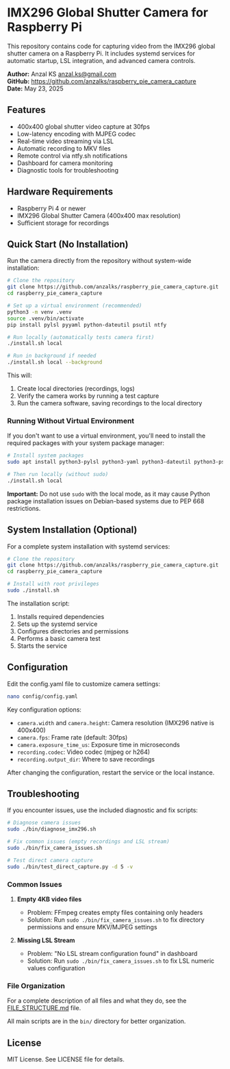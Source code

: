 # IMX296 Global Shutter Camera for Raspberry Pi

This repository contains code for capturing video from the IMX296 global shutter camera on a Raspberry Pi. It includes systemd services for automatic startup, LSL integration, and advanced camera controls.

**Author:** Anzal KS <anzal.ks@gmail.com>  
**GitHub:** https://github.com/anzalks/raspberry_pie_camera_capture  
**Date:** May 23, 2025

## Features

- 400x400 global shutter video capture at 30fps
- Low-latency encoding with MJPEG codec
- Real-time video streaming via LSL
- Automatic recording to MKV files
- Remote control via ntfy.sh notifications
- Dashboard for camera monitoring
- Diagnostic tools for troubleshooting

## Hardware Requirements

- Raspberry Pi 4 or newer
- IMX296 Global Shutter Camera (400x400 max resolution)
- Sufficient storage for recordings

## Quick Start (No Installation)

Run the camera directly from the repository without system-wide installation:

```bash
# Clone the repository
git clone https://github.com/anzalks/raspberry_pie_camera_capture.git
cd raspberry_pie_camera_capture

# Set up a virtual environment (recommended)
python3 -m venv .venv
source .venv/bin/activate
pip install pylsl pyyaml python-dateutil psutil ntfy

# Run locally (automatically tests camera first)
./install.sh local

# Run in background if needed
./install.sh local --background
```

This will:
1. Create local directories (recordings, logs)
2. Verify the camera works by running a test capture
3. Run the camera software, saving recordings to the local directory

### Running Without Virtual Environment

If you don't want to use a virtual environment, you'll need to install the required packages with your system package manager:

```bash
# Install system packages
sudo apt install python3-pylsl python3-yaml python3-dateutil python3-psutil python3-ntfy

# Then run locally (without sudo)
./install.sh local
```

**Important:** Do not use `sudo` with the local mode, as it may cause Python package installation issues on Debian-based systems due to PEP 668 restrictions.

## System Installation (Optional)

For a complete system installation with systemd services:

```bash
# Clone the repository
git clone https://github.com/anzalks/raspberry_pie_camera_capture.git
cd raspberry_pie_camera_capture

# Install with root privileges
sudo ./install.sh
```

The installation script:
1. Installs required dependencies
2. Sets up the systemd service
3. Configures directories and permissions
4. Performs a basic camera test
5. Starts the service

## Configuration

Edit the config.yaml file to customize camera settings:

```bash
nano config/config.yaml
```

Key configuration options:
- `camera.width` and `camera.height`: Camera resolution (IMX296 native is 400x400)
- `camera.fps`: Frame rate (default: 30fps)
- `camera.exposure_time_us`: Exposure time in microseconds
- `recording.codec`: Video codec (mjpeg or h264)
- `recording.output_dir`: Where to save recordings

After changing the configuration, restart the service or the local instance.

## Troubleshooting

If you encounter issues, use the included diagnostic and fix scripts:

```bash
# Diagnose camera issues
sudo ./bin/diagnose_imx296.sh

# Fix common issues (empty recordings and LSL stream)
sudo ./bin/fix_camera_issues.sh

# Test direct camera capture
sudo ./bin/test_direct_capture.py -d 5 -v
```

### Common Issues

1. **Empty 4KB video files**
   - Problem: FFmpeg creates empty files containing only headers
   - Solution: Run `sudo ./bin/fix_camera_issues.sh` to fix directory permissions and ensure MKV/MJPEG settings

2. **Missing LSL Stream**
   - Problem: "No LSL stream configuration found" in dashboard
   - Solution: Run `sudo ./bin/fix_camera_issues.sh` to fix LSL numeric values configuration

### File Organization

For a complete description of all files and what they do, see the [FILE_STRUCTURE.md](FILE_STRUCTURE.md) file.

All main scripts are in the `bin/` directory for better organization.

## License

MIT License. See LICENSE file for details. 